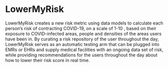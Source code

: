 # LowerMyRisk
LowerMyRisk creates a new risk metric using data models to calculate each person’s risk of contracting COVID-19, on a scale of 1-10 , based on their exposure to COVID-infected areas, people and densities of the areas users have been in. By curating a risk repository of the user throughout the day, LowerMyRisk serves as an automatic testing arm that can be plugged into EMRs or EHRs and supply medical facilities with an ongoing data set of risk, while providing recommendations for the users throughout the day about how to lower their risk score in real time.
